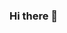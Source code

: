 ### Hi there 👋

<!--
*Web programming Final Exam (working on
*HTML Javascript SQL.... (learning
*Currently not looking for (a colab team
*Learning to program in an efficient way (wanted to 
*You can ask me how to play dark souls3 (just kidding
*howardaq852@yahoo.com.tw
*I am not really good at program yet
-->
